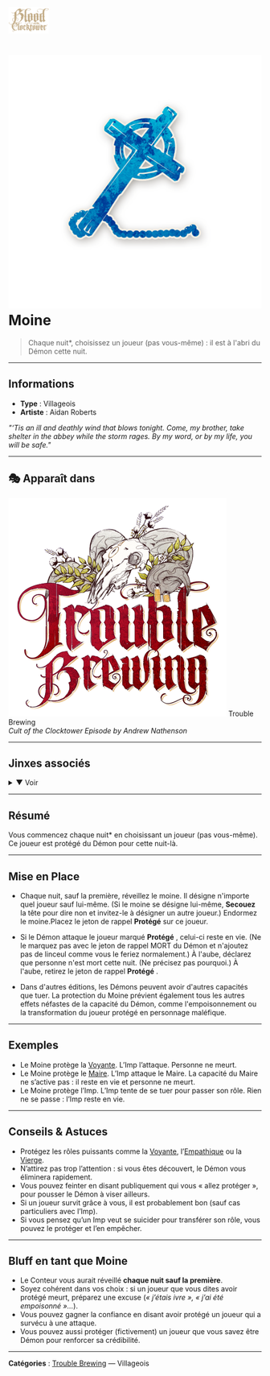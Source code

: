 
<p align="left">
  <a href="/botc-fr-bambi/">
    <img src="../images/logo.png" alt="Accueil BotC FR" width="80">
  </a>
</p>

# ![Moine](../images/Icon_monk.png) Moine

> Chaque nuit*, choisissez un joueur (pas vous-même) : il est à l'abri du Démon cette nuit.

---

## Informations
- **Type** : Villageois  
- **Artiste** : Aidan Roberts  

*"‘Tis an ill and deathly wind that blows tonight. Come, my brother, take shelter in the abbey while the storm rages. By my word, or by my life, you will be safe."*

---

## 🎭 Apparaît dans 
![TB](../images/Logo_trouble_brewing.png) Trouble Brewing  
*Cult of the Clocktower Episode by Andrew Nathenson*  

---

## Jinxes associés  
<details>
<summary>▼ Voir</summary>

![Léviathan](../images/Icon_leviathan-1.png) [Léviathan](../roles_experimentaux/leviathan.md)
  Si le Léviathan est en jeu, le joueur protégé par le Moine est à l’abri de **toutes les capacités maléfiques**.

- !![Riot](../images/Icon_riot.png) [Riot](../roles_experimentaux/riot.md)
  Si Riot est en jeu, le joueur protégé par le Moine est à l’abri de **toutes les capacités maléfiques**.

</details>

---

## Résumé
Vous commencez chaque nuit* en choisissant un joueur (pas vous-même).  
Ce joueur est protégé du Démon pour cette nuit-là.  

---

## Mise en Place
- Chaque nuit, sauf la première, réveillez le moine. Il désigne n'importe quel joueur sauf lui-même. (Si le moine se désigne lui-même, **Secouez** la tête pour dire non et invitez-le à désigner un autre joueur.) Endormez le moine.Placez le jeton de rappel **Protégé** sur ce joueur.

- Si le Démon attaque le joueur marqué  **Protégé** , celui-ci reste en vie. (Ne le marquez pas avec le jeton de rappel MORT du Démon et n'ajoutez pas de linceul comme vous le feriez normalement.) À l'aube, déclarez que personne n'est mort cette nuit. (Ne précisez pas pourquoi.)
À l'aube, retirez le jeton de rappel **Protégé** .

- Dans d'autres éditions, les Démons peuvent avoir d'autres capacités que tuer. La protection du Moine prévient également tous les autres effets néfastes de la capacité du Démon, comme l'empoisonnement ou la transformation du joueur protégé en personnage maléfique.
---

## Exemples
- Le Moine protège la [Voyante](voyante.md). L’Imp l’attaque. Personne ne meurt.  
- Le Moine protège le [Maire](maire.md). L’Imp attaque le Maire. La capacité du Maire ne s’active pas : il reste en vie et personne ne meurt.  
- Le Moine protège l’Imp. L’Imp tente de se tuer pour passer son rôle. Rien ne se passe : l’Imp reste en vie.  

---

## Conseils & Astuces
- Protégez les rôles puissants comme la [Voyante](voyante.md), l’[Empathique](empathique.md) ou la [Vierge](vierge.md).  
- N’attirez pas trop l’attention : si vous êtes découvert, le Démon vous éliminera rapidement.  
- Vous pouvez feinter en disant publiquement qui vous « allez protéger », pour pousser le Démon à viser ailleurs.  
- Si un joueur survit grâce à vous, il est probablement bon (sauf cas particuliers avec l’Imp).  
- Si vous pensez qu’un Imp veut se suicider pour transférer son rôle, vous pouvez le protéger et l’en empêcher.  

---

## Bluff en tant que Moine
- Le Conteur vous aurait réveillé **chaque nuit sauf la première**.  
- Soyez cohérent dans vos choix : si un joueur que vous dites avoir protégé meurt, préparez une excuse (*« j’étais ivre », « j’ai été empoisonné »…*).  
- Vous pouvez gagner la confiance en disant avoir protégé un joueur qui a survécu à une attaque.  
- Vous pouvez aussi protéger (fictivement) un joueur que vous savez être Démon pour renforcer sa crédibilité.  

---

**Catégories** : [Trouble Brewing](../trouble_brewing.md) — Villageois
